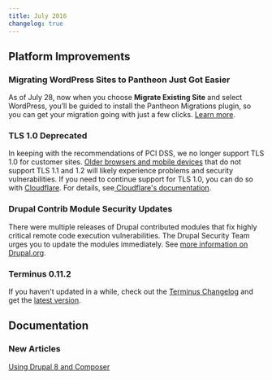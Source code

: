 ```yaml
---
title: July 2016
changelog: true
---
```

## Platform Improvements

### Migrating WordPress Sites to Pantheon Just Got Easier
As of July 28, now when you choose **Migrate Existing Site** and select WordPress, you’ll be guided to install the Pantheon Migrations plugin, so you can get your migration going with just a few clicks. [Learn more](/migrate/).

### TLS 1.0 Deprecated
In keeping with the recommendations of PCI DSS, we no longer support TLS 1.0 for customer sites. [Older browsers and mobile devices](https://en.wikipedia.org/wiki/Transport_Layer_Security#Web_browsers) that do not support TLS 1.1 and 1.2 will likely experience problems and security vulnerabilities. If you need to continue support for TLS 1.0, you can do so with [Cloudflare](https://pantheon.io/docs/cloudflare/). For details, see[ Cloudflare's documentation](https://support.cloudflare.com/hc/en-us/articles/205043158-PCI-3-1-and-TLS-1-2).

### Drupal Contrib Module Security Updates
There were multiple releases of Drupal contributed modules that fix highly critical remote code execution vulnerabilities. The Drupal Security Team urges you to update the modules immediately. See [more information on Drupal.org](https://www.drupal.org/psa-2016-001).

### Terminus 0.11.2
If you haven't updated in a while, check out the [Terminus Changelog](https://github.com/pantheon-systems/cli/blob/master/CHANGELOG.md) and get the [latest version](https://github.com/pantheon-systems/cli/releases).


## Documentation

### New Articles
[Using Drupal 8 and Composer](https://pantheon.io/docs/composer/)
